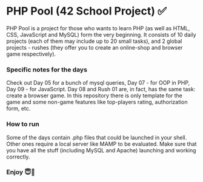 # PHP Pool (42 School Project) ✅

PHP Pool is a project for those who wants to learn PHP (as well as HTML, CSS, JavaScript and MySQL) form the very beginning. It consists of 10 daily projects (each of them may include up to 20 small tasks), and 2 global projects - rushes (they offer you to create an online-shop and browser game respectively).

### Specific notes for the days
Check out Day 05 for a bunch of mysql queries, Day 07 - for OOP in PHP, Day 09 - for JavaScript.
Day 08 and Rush 01 are, in fact, has the same task: create a browser game. In this repository there is only template for the game and some non-game features like top-players rating, authorization form, etc.

### How to run
Some of the days contain .php files that could be launched in your shell. Other ones require a local server like MAMP to be evaluated. Make sure that you have all the stuff (including MySQL and Apache) launching and working correctly.

### Enjoy 😇🥰
